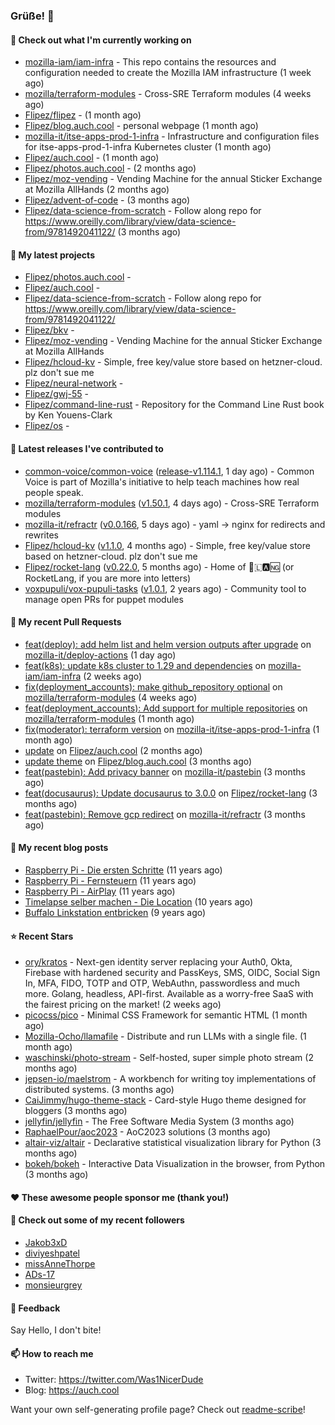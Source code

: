 ### Grüße! 👋

#### 👷 Check out what I'm currently working on

- [mozilla-iam/iam-infra](https://github.com/mozilla-iam/iam-infra) - This repo contains the resources and configuration needed to create the Mozilla IAM infrastructure (1 week ago)
- [mozilla/terraform-modules](https://github.com/mozilla/terraform-modules) - Cross-SRE Terraform modules (4 weeks ago)
- [Flipez/flipez](https://github.com/Flipez/flipez) -  (1 month ago)
- [Flipez/blog.auch.cool](https://github.com/Flipez/blog.auch.cool) - personal webpage (1 month ago)
- [mozilla-it/itse-apps-prod-1-infra](https://github.com/mozilla-it/itse-apps-prod-1-infra) - Infrastructure and configuration files for itse-apps-prod-1-infra Kubernetes cluster  (1 month ago)
- [Flipez/auch.cool](https://github.com/Flipez/auch.cool) -  (1 month ago)
- [Flipez/photos.auch.cool](https://github.com/Flipez/photos.auch.cool) -  (2 months ago)
- [Flipez/moz-vending](https://github.com/Flipez/moz-vending) - Vending Machine for the annual Sticker Exchange at Mozilla AllHands (2 months ago)
- [Flipez/advent-of-code](https://github.com/Flipez/advent-of-code) -  (3 months ago)
- [Flipez/data-science-from-scratch](https://github.com/Flipez/data-science-from-scratch) - Follow along repo for https://www.oreilly.com/library/view/data-science-from/9781492041122/ (3 months ago)

#### 🌱 My latest projects

- [Flipez/photos.auch.cool](https://github.com/Flipez/photos.auch.cool) - 
- [Flipez/auch.cool](https://github.com/Flipez/auch.cool) - 
- [Flipez/data-science-from-scratch](https://github.com/Flipez/data-science-from-scratch) - Follow along repo for https://www.oreilly.com/library/view/data-science-from/9781492041122/
- [Flipez/bkv](https://github.com/Flipez/bkv) - 
- [Flipez/moz-vending](https://github.com/Flipez/moz-vending) - Vending Machine for the annual Sticker Exchange at Mozilla AllHands
- [Flipez/hcloud-kv](https://github.com/Flipez/hcloud-kv) - Simple, free key/value store based on hetzner-cloud. plz don&#39;t sue me
- [Flipez/neural-network](https://github.com/Flipez/neural-network) - 
- [Flipez/gwj-55](https://github.com/Flipez/gwj-55) - 
- [Flipez/command-line-rust](https://github.com/Flipez/command-line-rust) - Repository for the Command Line Rust book by Ken Youens-Clark
- [Flipez/os](https://github.com/Flipez/os) - 


#### 🔭 Latest releases I've contributed to

- [common-voice/common-voice](https://github.com/common-voice/common-voice) ([release-v1.114.1](https://github.com/common-voice/common-voice/releases/tag/release-v1.114.1), 1 day ago) - Common Voice is part of Mozilla&#39;s initiative to help teach machines how real people speak.
- [mozilla/terraform-modules](https://github.com/mozilla/terraform-modules) ([v1.50.1](https://github.com/mozilla/terraform-modules/releases/tag/v1.50.1), 4 days ago) - Cross-SRE Terraform modules
- [mozilla-it/refractr](https://github.com/mozilla-it/refractr) ([v0.0.166](https://github.com/mozilla-it/refractr/releases/tag/v0.0.166), 5 days ago) - yaml -&gt; nginx for redirects and rewrites
- [Flipez/hcloud-kv](https://github.com/Flipez/hcloud-kv) ([v1.1.0](https://github.com/Flipez/hcloud-kv/releases/tag/v1.1.0), 4 months ago) - Simple, free key/value store based on hetzner-cloud. plz don&#39;t sue me
- [Flipez/rocket-lang](https://github.com/Flipez/rocket-lang) ([v0.22.0](https://github.com/Flipez/rocket-lang/releases/tag/v0.22.0), 5 months ago) - Home of 🚀🇱🅰🆖 (or RocketLang, if you are more into letters)
- [voxpupuli/vox-pupuli-tasks](https://github.com/voxpupuli/vox-pupuli-tasks) ([v1.0.1](https://github.com/voxpupuli/vox-pupuli-tasks/releases/tag/v1.0.1), 2 years ago) - Community tool to manage open PRs for puppet modules

#### 🔨 My recent Pull Requests

- [feat(deploy): add helm list and helm version outputs after upgrade](https://github.com/mozilla-it/deploy-actions/pull/29) on [mozilla-it/deploy-actions](https://github.com/mozilla-it/deploy-actions) (1 day ago)
- [feat(k8s): update k8s cluster to 1.29 and dependencies](https://github.com/mozilla-iam/iam-infra/pull/321) on [mozilla-iam/iam-infra](https://github.com/mozilla-iam/iam-infra) (2 weeks ago)
- [fix(deployment_accounts): make github_repository optional](https://github.com/mozilla/terraform-modules/pull/152) on [mozilla/terraform-modules](https://github.com/mozilla/terraform-modules) (4 weeks ago)
- [feat(deployment_accounts): Add support for multiple repositories](https://github.com/mozilla/terraform-modules/pull/150) on [mozilla/terraform-modules](https://github.com/mozilla/terraform-modules) (1 month ago)
- [fix(moderator): terraform version](https://github.com/mozilla-it/itse-apps-prod-1-infra/pull/127) on [mozilla-it/itse-apps-prod-1-infra](https://github.com/mozilla-it/itse-apps-prod-1-infra) (1 month ago)
- [update](https://github.com/Flipez/auch.cool/pull/1) on [Flipez/auch.cool](https://github.com/Flipez/auch.cool) (2 months ago)
- [update theme](https://github.com/Flipez/blog.auch.cool/pull/58) on [Flipez/blog.auch.cool](https://github.com/Flipez/blog.auch.cool) (3 months ago)
- [feat(pastebin): Add privacy banner](https://github.com/mozilla-it/pastebin/pull/17) on [mozilla-it/pastebin](https://github.com/mozilla-it/pastebin) (3 months ago)
- [feat(docusaurus): Update docusaurus to 3.0.0](https://github.com/Flipez/rocket-lang/pull/199) on [Flipez/rocket-lang](https://github.com/Flipez/rocket-lang) (3 months ago)
- [feat(pastebin): Remove gcp redirect](https://github.com/mozilla-it/refractr/pull/299) on [mozilla-it/refractr](https://github.com/mozilla-it/refractr) (3 months ago)

#### 📜 My recent blog posts

- [Raspberry Pi - Die ersten Schritte](https://auch.cool/blog/2013/03-17-raspberry-pi-schritte/) (11 years ago)
- [Raspberry Pi - Fernsteuern](https://auch.cool/blog/2013/03-18-raspberry-pi-remote/) (11 years ago)
- [Raspberry Pi - AirPlay](https://auch.cool/blog/2013/03-30-raspberry-pi-airplay/) (11 years ago)
- [Timelapse selber machen - Die Location](https://auch.cool/blog/2013/06-19-timelapse-location/) (10 years ago)
- [Buffalo Linkstation entbricken](https://auch.cool/blog/2014/09-03-buffalo-linkstation/) (9 years ago)

#### ⭐ Recent Stars

- [ory/kratos](https://github.com/ory/kratos) - Next-gen identity server replacing your Auth0, Okta, Firebase with hardened security and PassKeys, SMS, OIDC, Social Sign In, MFA, FIDO, TOTP and OTP, WebAuthn, passwordless and much more. Golang, headless, API-first. Available as a worry-free SaaS with the fairest pricing on the market! (2 weeks ago)
- [picocss/pico](https://github.com/picocss/pico) - Minimal CSS Framework for semantic HTML (1 month ago)
- [Mozilla-Ocho/llamafile](https://github.com/Mozilla-Ocho/llamafile) - Distribute and run LLMs with a single file. (1 month ago)
- [waschinski/photo-stream](https://github.com/waschinski/photo-stream) - Self-hosted, super simple photo stream (2 months ago)
- [jepsen-io/maelstrom](https://github.com/jepsen-io/maelstrom) - A workbench for writing toy implementations of distributed systems. (3 months ago)
- [CaiJimmy/hugo-theme-stack](https://github.com/CaiJimmy/hugo-theme-stack) - Card-style Hugo theme designed for bloggers (3 months ago)
- [jellyfin/jellyfin](https://github.com/jellyfin/jellyfin) - The Free Software Media System (3 months ago)
- [RaphaelPour/aoc2023](https://github.com/RaphaelPour/aoc2023) - AoC2023 solutions (3 months ago)
- [altair-viz/altair](https://github.com/altair-viz/altair) - Declarative statistical visualization library for Python (3 months ago)
- [bokeh/bokeh](https://github.com/bokeh/bokeh) - Interactive Data Visualization in the browser, from  Python (3 months ago)

#### ❤️ These awesome people sponsor me (thank you!)


#### 👯 Check out some of my recent followers

- [Jakob3xD](https://github.com/Jakob3xD)
- [diviyeshpatel](https://github.com/diviyeshpatel)
- [missAnneThorpe](https://github.com/missAnneThorpe)
- [ADs-17](https://github.com/ADs-17)
- [monsieurgrey](https://github.com/monsieurgrey)

#### 💬 Feedback

Say Hello, I don't bite!

#### 📫 How to reach me

- Twitter: https://twitter.com/Was1NicerDude
- Blog: https://auch.cool

Want your own self-generating profile page? Check out [readme-scribe](https://github.com/muesli/readme-scribe)!
